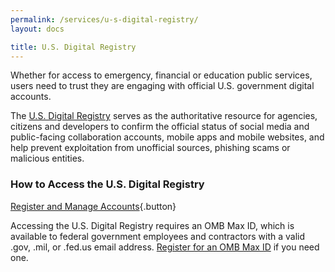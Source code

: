 ```yaml
---
permalink: /services/u-s-digital-registry/
layout: docs

title: U.S. Digital Registry
---
```


Whether for access to emergency, financial or education public services, users need to trust they are engaging with official U.S. government digital accounts.

The [U.S. Digital Registry](https://usdigitalregistry.digitalgov.gov/) serves as the authoritative resource for agencies, citizens and developers to confirm the official status of social media and public-facing collaboration accounts, mobile apps and mobile websites, and help prevent exploitation from unofficial sources, phishing scams or malicious entities.

### How to Access the U.S. Digital Registry

[Register and Manage Accounts](https://usdigitalregistry.digitalgov.gov/admin){.button}

Accessing the U.S. Digital Registry requires an OMB Max ID, which is available to federal government employees and contractors with a valid .gov, .mil, or .fed.us email address. [Register for an OMB Max ID](https://max.omb.gov/maxportal/registrationForm.action) if you need one.
